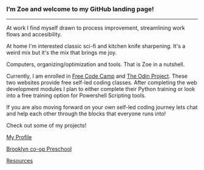 ### I’m Zoe and welcome to my GitHub landing page!

---

At work I find myself drawn to process improvement, streamlining work flows and accesibility. 

At home I'm interested classic sci-fi and kitchen knife sharpening. It's a weird mix but it's the mix that brings me joy. 

Computers, organizing/optimization and tools. That is Zoe in a nutshell. 

Currently, I am enrolled in [Free Code Camp](https://www.freecodecamp.org) and [The Odin Project](https://www.theodinproject.com). These two websites provide free self-led coding classes. After completing the web development modules I plan to either complete their Python training or look into a free training option for Powershell Scripting tools.

If you are also moving forward on your own self-led coding journey lets chat and help each other through the blocks that everyone runs into!

Check out some of my projects!

[My Profile](https://zoe-moment.github.io/portfolio/)

[Brooklyn co-op Preschool](https://zoe-moment.github.io/bcp/)

[Resources](https://zoe-moment.github.io/template/)
